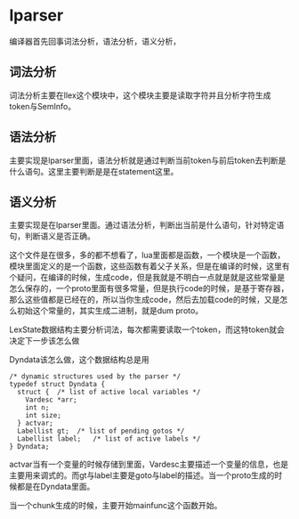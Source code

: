 # lparser

编译器首先回事词法分析，语法分析，语义分析，

## 词法分析

词法分析主要在llex这个模块中，这个模块主要是读取字符并且分析字符生成token与SemInfo。


## 语法分析
主要实现是lparser里面，语法分析就是通过判断当前token与前后token去判断是什么语句。这里主要判断是是在statement这里。


## 语义分析
主要实现是在lparser里面。通过语法分析，判断出当前是什么语句，针对特定语句，判断语义是否正确。


这个文件是在很多，多的都不想看了，lua里面都是函数，一个模块是一个函数，模块里面定义的是一个函数，这些函数有着父子关系，但是在编译的时候，这里有个疑问，在编译的时候，生成code，但是我就是不明白一点就是就是这些常量是怎么保存的，一个proto里面有很多常量，但是执行code的时候，是基于寄存器，那么这些值都是已经在的，所以当你生成code，然后去加载code的时候，又是怎么初始这个常量的，其实生成二进制，就是dum proto。

LexState数据结构主要分析词法，每次都需要读取一个token，而这特token就会决定下一步该怎么做

Dyndata该怎么做，这个数据结构总是用

```
/* dynamic structures used by the parser */
typedef struct Dyndata {
  struct {  /* list of active local variables */
    Vardesc *arr;
    int n;
    int size;
  } actvar;
  Labellist gt;  /* list of pending gotos */
  Labellist label;   /* list of active labels */
} Dyndata;
```

actvar当有一个变量的时候存储到里面，Vardesc主要描述一个变量的信息，也是主要用来调式的。而gt与label主要是goto与label的描述。当一个proto生成的时候都是在Dyndata里面。

当一个chunk生成的时候，主要开始mainfunc这个函数开始。